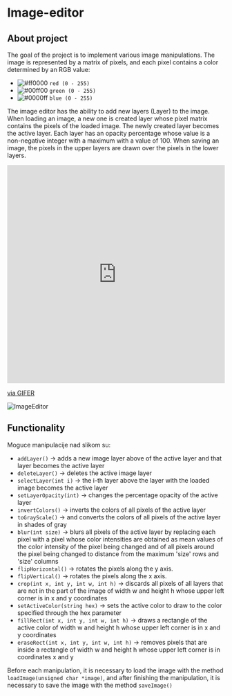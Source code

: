 # Image-editor

## About project

The goal of the project is to implement various image manipulations. The image is represented by a matrix of pixels, and each pixel contains a color determined by an RGB value:

- ![#ff0000](https://placehold.co/15x15/f03c15/f03c15.png) `red (0 - 255)`
- ![#00ff00](https://placehold.co/15x15/c5f015/c5f015.png) `green (0 - 255)`
- ![#0000ff](https://placehold.co/15x15/1589F0/1589F0.png) `blue (0 - 255)`

The image editor has the ability to add new layers (Layer) to the image. When loading an image, a new one is created
layer whose pixel matrix contains the pixels of the loaded image. The newly created layer becomes the active layer. Each layer has an opacity percentage whose value is a non-negative integer with a maximum
with a value of 100. When saving an image, the pixels in the upper layers are drawn over the pixels in the lower
layers.

<div style="padding-top:100.000%;position:relative;"><iframe src="https://gifer.com/embed/K5tw" width="100%" height="100%" style='position:absolute;top:0;left:0;' frameBorder="0" allowFullScreen></iframe></div><p><a href="https://gifer.com">via GIFER</a></p>

![ImageEditor](https://i.gifer.com/K5tw.gif)

## Functionality

Moguce manipulacije nad slikom su:
- `addLayer()` -> adds a new image layer above of the active layer and that layer becomes the active layer
- `deleteLayer()` -> deletes the active image layer
- `selectLayer(int i)` -> the i-th layer above the layer with the loaded image becomes the active layer
- `setLayerOpacity(int)` -> changes the percentage opacity of the active layer
- `invertColors()` -> inverts the colors of all pixels of the active layer
- `toGrayScale()` -> and converts the colors of all pixels of the active layer in shades of gray
- `blur(int size)` -> blurs all pixels of the active layer by replacing each pixel with a pixel whose color intensities are obtained as mean values
of the color intensity of the pixel being changed and of all pixels around the pixel being changed to distance from the maximum 'size' rows and 'size' columns
- `flipHorizontal()` -> rotates the pixels along the y axis.
- `flipVertical()` -> rotates the pixels along the x axis.
- `crop(int x, int y, int w, int h)` -> discards all pixels of all layers that are not in the part of the image of width w and height h whose upper left corner is in x and y coordinates
- `setActiveColor(string hex)` -> sets the active color to draw to the color specified through the hex parameter
- `fillRect(int x, int y, int w, int h)` -> draws a rectangle of the active color of width w and height h whose upper left corner is in x and y coordinates
- `eraseRect(int x, int y, int w, int h)` -> removes pixels that are inside a rectangle of width w and height h whose upper left corner is in coordinates x and y

Before each manipulation, it is necessary to load the image with the method `loadImage(unsigned char *image)`, and after finishing the manipulation, it is necessary to save the image with the method `saveImage()`
